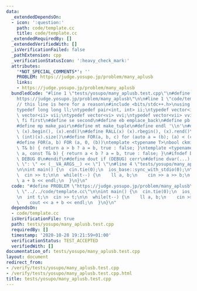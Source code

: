 ```yaml
---
data:
  _extendedDependsOn:
  - icon: ':question:'
    path: code/template.cc
    title: code/template.cc
  _extendedRequiredBy: []
  _extendedVerifiedWith: []
  _isVerificationFailed: false
  _pathExtension: cpp
  _verificationStatusIcon: ':heavy_check_mark:'
  attributes:
    '*NOT_SPECIAL_COMMENTS*': ''
    PROBLEM: https://judge.yosupo.jp/problem/many_aplusb
    links:
    - https://judge.yosupo.jp/problem/many_aplusb
  bundledCode: "#line 1 \"tests/yosupo/many_aplusb.test.cpp\"\n#define PROBLEM \"\
    https://judge.yosupo.jp/problem/many_aplusb\"\n\n#line 1 \"code/template.cc\"\n\
    // this line is here for a reason\n#include <bits/stdc++.h>\nusing namespace std;\n\
    typedef long long ll;\ntypedef pair<int, int> ii;\ntypedef vector<int> vi;\ntypedef\
    \ vector<ii> vii;\ntypedef vector<vi> vvi;\ntypedef vector<vii> vvii;\n#define\
    \ fi first\n#define se second\n#define eb emplace_back\n#define pb push_back\n\
    #define mp make_pair\n#define mt make_tuple\n#define endl '\\n'\n#define ALL(x)\
    \ (x).begin(), (x).end()\n#define RALL(x) (x).rbegin(), (x).rend()\n#define SZ(x)\
    \ (int)(x).size()\n#define FOR(a, b, c) for (auto a = (b); (a) < (c); ++(a))\n\
    #define F0R(a, b) FOR (a, 0, (b))\ntemplate <typename T>\nbool ckmin(T& a, const\
    \ T& b) { return a > b ? a = b, true : false; }\ntemplate <typename T>\nbool ckmax(T&\
    \ a, const T& b) { return a < b ? a = b, true : false; }\n#ifndef DEBUG\n#define\
    \ DEBUG 0\n#endif\n#define dout if (DEBUG) cerr\n#define dvar(...) \" [\" << #__VA_ARGS__\
    \ \": \" << (__VA_ARGS__) << \"] \"\n#line 4 \"tests/yosupo/many_aplusb.test.cpp\"\
    \n\nint main() {\n  cin.tie(0);\n  ios_base::sync_with_stdio(0);\n\n  int t;\n\
    \  cin >> t;\n\n  while(t--) {\n    ll a, b;\n    cin >> a >> b;\n    cout <<\
    \ a + b << endl;\n  }\n}\n"
  code: "#define PROBLEM \"https://judge.yosupo.jp/problem/many_aplusb\"\n\n#include\
    \ \"../../code/template.cc\"\n\nint main() {\n  cin.tie(0);\n  ios_base::sync_with_stdio(0);\n\
    \n  int t;\n  cin >> t;\n\n  while(t--) {\n    ll a, b;\n    cin >> a >> b;\n\
    \    cout << a + b << endl;\n  }\n}\n"
  dependsOn:
  - code/template.cc
  isVerificationFile: true
  path: tests/yosupo/many_aplusb.test.cpp
  requiredBy: []
  timestamp: '2020-10-28 19:21:59+01:00'
  verificationStatus: TEST_ACCEPTED
  verifiedWith: []
documentation_of: tests/yosupo/many_aplusb.test.cpp
layout: document
redirect_from:
- /verify/tests/yosupo/many_aplusb.test.cpp
- /verify/tests/yosupo/many_aplusb.test.cpp.html
title: tests/yosupo/many_aplusb.test.cpp
---
```

